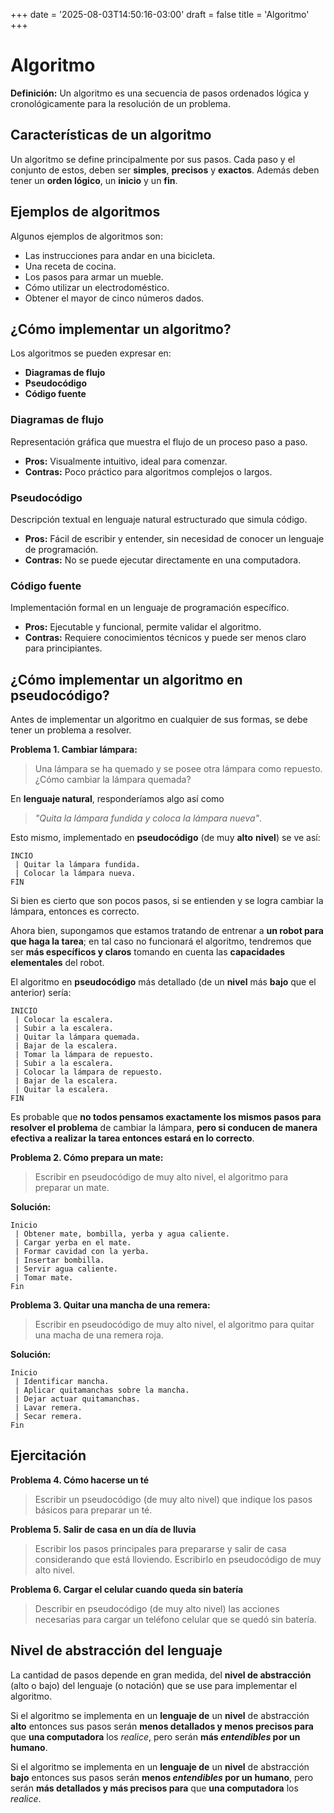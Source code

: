 +++
date = '2025-08-03T14:50:16-03:00'
draft = false
title = 'Algoritmo'
+++


# Algoritmo

**Definición:** Un algoritmo es una secuencia de pasos ordenados lógica y cronológicamente para la resolución de un problema.


## Características de un algoritmo

Un algoritmo se define principalmente por sus pasos. Cada paso y el conjunto de estos, deben ser **simples**, **precisos** y **exactos**. Además deben tener un **orden lógico**, un **inicio** y un **fin**.


## Ejemplos de algoritmos

Algunos ejemplos de algoritmos son:
- Las instrucciones para andar en una bicicleta.
- Una receta de cocina.
- Los pasos para armar un mueble.
- Cómo utilizar un electrodoméstico.
- Obtener el mayor de cinco números dados.


## ¿Cómo implementar un algoritmo?

Los algoritmos se pueden expresar en:
- **Diagramas de flujo**
- **Pseudocódigo**
- **Código fuente**


### Diagramas de flujo

Representación gráfica que muestra el flujo de un proceso paso a paso.
- **Pros:** Visualmente intuitivo, ideal para comenzar.
- **Contras:** Poco práctico para algoritmos complejos o largos.


### Pseudocódigo

Descripción textual en lenguaje natural estructurado que simula código.
- **Pros:** Fácil de escribir y entender, sin necesidad de conocer un lenguaje de programación.
- **Contras:** No se puede ejecutar directamente en una computadora.


### Código fuente

Implementación formal en un lenguaje de programación específico.
- **Pros:** Ejecutable y funcional, permite validar el algoritmo.
- **Contras:** Requiere conocimientos técnicos y puede ser menos claro para principiantes.


## ¿Cómo implementar un algoritmo en pseudocódigo?

Antes de implementar un algoritmo en cualquier de sus formas, se debe tener un problema a resolver.

**Problema 1. Cambiar lámpara:** 
> Una lámpara se ha quemado y se posee otra lámpara como repuesto.
> ¿Cómo cambiar la lámpara quemada?


En **lenguaje natural**, responderíamos algo así como

> *"Quita la lámpara fundida y coloca la lámpara nueva"*.

Esto mismo, implementado en **pseudocódigo** (de muy **alto** **nivel**) se ve así:

```
INCIO
 | Quitar la lámpara fundida.
 | Colocar la lámpara nueva.
FIN
```

Si bien es cierto que son pocos pasos, si se entienden y se logra cambiar la lámpara, entonces es correcto.


Ahora bien, supongamos que estamos tratando de entrenar a **un robot para que haga la tarea**; en tal caso no funcionará el algoritmo, tendremos que ser **más específicos y claros** tomando en cuenta las **capacidades elementales** del robot.

El algoritmo en **pseudocódigo** más detallado (de un **nivel** más **bajo** que el anterior) sería:

```
INICIO
 | Colocar la escalera.
 | Subir a la escalera.
 | Quitar la lámpara quemada.
 | Bajar de la escalera.
 | Tomar la lámpara de repuesto.
 | Subir a la escalera.
 | Colocar la lámpara de repuesto.
 | Bajar de la escalera.
 | Quitar la escalera.
FIN
```

Es probable que **no todos pensamos exactamente los mismos pasos para resolver el problema**  de cambiar la lámpara, **pero si conducen de manera efectiva a realizar la tarea entonces estará en lo correcto**.


**Problema 2. Cómo prepara un mate:**

> Escribir en pseudocódigo de muy alto nivel, el algoritmo para preparar un mate.

**Solución:**
```
Inicio
 | Obtener mate, bombilla, yerba y agua caliente.
 | Cargar yerba en el mate.
 | Formar cavidad con la yerba.
 | Insertar bombilla.
 | Servir agua caliente.
 | Tomar mate.
Fin
```



**Problema 3.  Quitar una mancha de una remera:**

> Escribir en pseudocódigo de muy alto nivel, el algoritmo para quitar una macha de una  remera roja.

**Solución:**
```
Inicio
 | Identificar mancha.
 | Aplicar quitamanchas sobre la mancha.
 | Dejar actuar quitamanchas.
 | Lavar remera.
 | Secar remera.
Fin
```


## Ejercitación

**Problema 4. Cómo hacerse un té**
>  Escribir un pseudocódigo (de muy alto nivel) que indique los pasos básicos para preparar un té.

**Problema 5. Salir de casa en un día de lluvia**
> Escribir los pasos principales para prepararse y salir de casa considerando que está lloviendo. Escribirlo en pseudocódigo de muy alto nivel.

**Problema 6. Cargar el celular cuando queda sin batería**
> Describir en pseudocódigo (de muy alto nivel) las acciones necesarias para cargar un teléfono celular que se quedó sin batería.


## Nivel de abstracción del lenguaje

La cantidad de pasos depende en gran medida, del **nivel de abstracción** (alto o bajo) del lenguaje (o notación) que se use para implementar el algoritmo.

Si el algoritmo se implementa en un **lenguaje de** un **nivel** de abstracción **alto** entonces sus pasos serán **menos detallados y menos precisos para** que **una computadora** los *realice*, pero serán **más *entendibles* por un humano**.

Si el algoritmo se implementa en un **lenguaje de** un **nivel** de abstracción **bajo** entonces sus pasos serán **menos *entendibles* por un humano**, pero serán **más detallados y más precisos para** que **una computadora** los *realice*.
